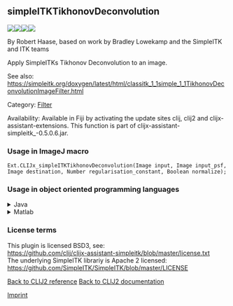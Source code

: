 ## simpleITKTikhonovDeconvolution
<img src="images/mini_empty_logo.png"/><img src="images/mini_empty_logo.png"/><img src="images/mini_clijx_logo.png"/><img src="images/mini_empty_logo.png"/>

By Robert Haase, based on work by Bradley Lowekamp and the SimpleITK and ITK teams

Apply SimpleITKs Tikhonov Deconvolution to an image.

See also: https://simpleitk.org/doxygen/latest/html/classitk_1_1simple_1_1TikhonovDeconvolutionImageFilter.html

Category: [Filter](https://clij.github.io/clij2-docs/reference__filter)

Availability: Available in Fiji by activating the update sites clij, clij2 and clijx-assistant-extensions.
This function is part of clijx-assistant-simpleitk_-0.5.0.6.jar.

### Usage in ImageJ macro
```
Ext.CLIJx_simpleITKTikhonovDeconvolution(Image input, Image input_psf, Image destination, Number regularisation_constant, Boolean normalize);
```


### Usage in object oriented programming languages



<details>

<summary>
Java
</summary>
<pre class="highlight">// init CLIJ and GPU
import net.haesleinhuepf.clijx.CLIJx;
import net.haesleinhuepf.clij.clearcl.ClearCLBuffer;
CLIJx clijx = CLIJx.getInstance();

// get input parameters
ClearCLBuffer input = clijx.push(inputImagePlus);
ClearCLBuffer input_psf = clijx.push(input_psfImagePlus);
destination = clijx.create(input);
float regularisation_constant = 1.0;
boolean normalize = true;
</pre>

<pre class="highlight">
// Execute operation on GPU
clijx.simpleITKTikhonovDeconvolution(input, input_psf, destination, regularisation_constant, normalize);
</pre>

<pre class="highlight">
// show result
destinationImagePlus = clijx.pull(destination);
destinationImagePlus.show();

// cleanup memory on GPU
clijx.release(input);
clijx.release(input_psf);
clijx.release(destination);
</pre>

</details>



<details>

<summary>
Matlab
</summary>
<pre class="highlight">% init CLIJ and GPU
clijx = init_clatlabx();

% get input parameters
input = clijx.pushMat(input_matrix);
input_psf = clijx.pushMat(input_psf_matrix);
destination = clijx.create(input);
regularisation_constant = 1.0;
normalize = true;
</pre>

<pre class="highlight">
% Execute operation on GPU
clijx.simpleITKTikhonovDeconvolution(input, input_psf, destination, regularisation_constant, normalize);
</pre>

<pre class="highlight">
% show result
destination = clijx.pullMat(destination)

% cleanup memory on GPU
clijx.release(input);
clijx.release(input_psf);
clijx.release(destination);
</pre>

</details>





### License terms
This plugin is licensed BSD3, see:  
https://github.com/clij/clijx-assistant-simpleitk/blob/master/license.txt  
The underlying SimpleITK librariy is Apache 2 licensed:  
https://github.com/SimpleITK/SimpleITK/blob/master/LICENSE

[Back to CLIJ2 reference](https://clij.github.io/clij2-docs/reference)
[Back to CLIJ2 documentation](https://clij.github.io/clij2-docs)

[Imprint](https://clij.github.io/imprint)
